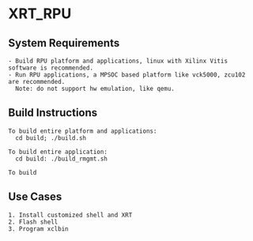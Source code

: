 # XRT_RPU

## System Requirements
    - Build RPU platform and applications, linux with Xilinx Vitis software is recommended.
    - Run RPU applications, a MPSOC based platform like vck5000, zcu102 are recommended.
      Note: do not support hw emulation, like qemu.

## Build Instructions
    To build entire platform and applications:
      cd build; ./build.sh

    To build entire application:
      cd build: ./build_rmgmt.sh

    To build


## Use Cases

    1. Install customized shell and XRT
    2. Flash shell
    3. Program xclbin
      

